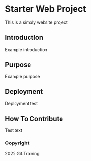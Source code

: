 # Starter Web Project

This is a simply website project

## Introduction

Example introduction

## Purpose

Example purpose

## Deployment

Deployment test

## How To Contribute

Test text

### Copyright

2022 Git.Training